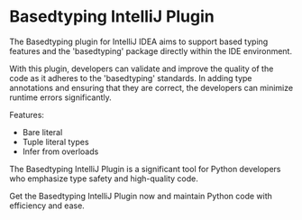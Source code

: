 # Basedtyping IntelliJ Plugin

<!-- Plugin description -->
The Basedtyping plugin for IntelliJ IDEA aims to support based typing features and the 'basedtyping' package directly within the IDE environment. 

With this plugin, developers can validate and improve the quality of the code as it adheres to the 'basedtyping' standards. In adding type annotations and ensuring that they are correct, the developers can minimize runtime errors significantly.

Features:
- Bare literal
- Tuple literal types
- Infer from overloads

The Basedtyping IntelliJ Plugin is a significant tool for Python developers who emphasize type safety and high-quality code.

Get the Basedtyping IntelliJ Plugin now and maintain Python code with efficiency and ease.
<!-- Plugin description end -->
